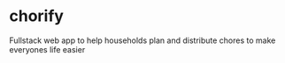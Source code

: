 # chorify
Fullstack web app to help households plan and distribute chores to make everyones life easier

